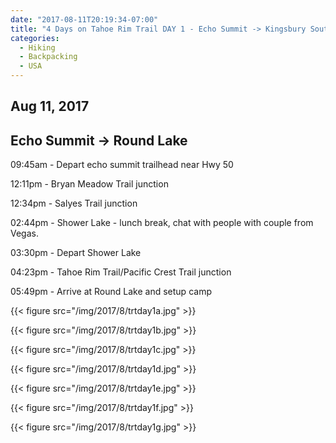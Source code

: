 ```yaml
---
date: "2017-08-11T20:19:34-07:00"
title: "4 Days on Tahoe Rim Trail DAY 1 - Echo Summit -> Kingsbury South"
categories:
  - Hiking
  - Backpacking
  - USA
---
```

## Aug 11, 2017
## Echo Summit -> Round Lake

09:45am - Depart echo summit trailhead near Hwy 50

12:11pm - Bryan Meadow Trail junction

12:34pm - Salyes Trail junction

02:44pm - Shower Lake - lunch break, chat with people with couple from Vegas.

03:30pm - Depart Shower Lake

04:23pm - Tahoe Rim Trail/Pacific Crest Trail junction

05:49pm - Arrive at Round Lake and setup camp


{{< figure src="/img/2017/8/trtday1a.jpg" >}}

<!--more-->

{{< figure src="/img/2017/8/trtday1b.jpg" >}}

{{< figure src="/img/2017/8/trtday1c.jpg" >}}

{{< figure src="/img/2017/8/trtday1d.jpg" >}}

{{< figure src="/img/2017/8/trtday1e.jpg" >}}

{{< figure src="/img/2017/8/trtday1f.jpg" >}}

{{< figure src="/img/2017/8/trtday1g.jpg" >}}
